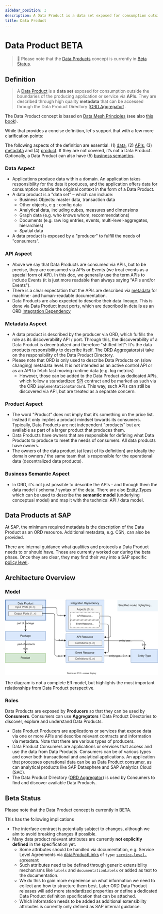 ```yaml
---
sidebar_position: 3
description: A Data Product is a data set exposed for consumption outside the boundaries of the producing application or service via APIs. They are described through high quality metadata that can be accessed through the Data Product Directory.
title: Data Product
---
```


# Data Product <span className="feature-status-beta">BETA</span>

> 🚧 Please note that the [Data Products](../../spec-v1/interfaces/document#data-product) concept is currently in [Beta Status](#beta-status).

## Definition

> A [Data Product](../../spec-v1/interfaces/document#data-product) is a **data set** exposed for consumption outside the boundaries of the producing application or service via **APIs**. They are described through high quality **metadata** that can be accessed through the Data Product Directory ([ORD Aggregator](../../spec-v1/#ord-aggregator)).

The Data Product concept is based on [Data Mesh Principles](https://martinfowler.com/articles/data-mesh-principles.html) (see also [this book](https://www.thoughtworks.com/en-de/insights/books/data-mesh)).

While that provides a concise definition, let's support that with a few more clarification points:

The following aspects of the definition are essential: (1) [data](#data-aspect), (2) [APIs](#api-aspect), (3) [metadata](#metadata-aspect) and (4) [product](#product-aspect). If they are not covered, it’s not a Data Product. Optionally, a Data Product can also have (5) [business semantics](#business-semantic-aspect).

### Data Aspect

* Applications produce data within a domain. An application takes responsibility for the data it produces, and the application offers data for consumption outside the original context in the form of a Data Product.
* A data product is a "data set" – which can include:
  * Business Objects: master data, transaction data
  * Other objects, e.g.: config data
  * Analytical data, including cubes, measures and dimensions
  * Graph data (e.g. who knows whom, recommendations)
  * Documents (e.g. raw log entries, events, multi-level-aggregates, hierarchies)
  * Spatial data
* A data product is exposed by a "producer" to fulfill the needs of "consumers".

### API Aspect

* Above we say that Data Products are consumed via APIs, but to be precise, they are consumed via APIs or Events (we treat events as a special form of API). In this doc, we generally use the term APIs to include Events (it is just more readable than always saying "APIs and/or Events").
* There is a clear expectation that the APIs are described via [metadata](#metadata-aspect) for machine- and human-readable documentation.
* Data Products are also expected to describe their data lineage. This is done via Data Product input ports, which are described in details as an ORD [Integration Dependency](../../spec-v1/interfaces/document#integration-dependency)

### Metadata Aspect

* A data product is described by the producer via ORD, which fulfills the role as its discoverability API / port. Through this, the discoverability of a Data Product is decentralized and therefore "shifted left": It's the data products responsibility to describe itself. The [ORD Aggregators](../../spec-v1/#ord-aggregator)(s) take on the responsibility of the Data Product Directory.
* Please note that ORD is only used to describe Data Products on (slow changing) metadata level. It is not intended as an active control API or as an API to fetch fast moving runtime data (e.g. log metrics)
  * However, those can be added to the Data Product as dedicated APIs, which follow a standardized [SPI](https://en.wikipedia.org/wiki/Service_provider_interface) contract and be marked as such via the ORD `implementationStandard`. This way, such APIs can still be discovered via API, but are treated as a separate concern.

### Product Aspect

* The word "Product" does not imply that it’s something on the price list. Instead it only implies a product mindset towards its consumers. Typically, Data Products are not independent "products" but are available as part of a larger product that produces them.
* Data Products have owners that are responsible for defining what Data Products to produce to meet the needs of consumers. All data products have owners.
* The owners of the data product (at least of its definition) are ideally the domain owners / the same team that is responsible for the operational data (decentralized data products).

### Business Semantic Aspect

* In ORD, it's not just possible to describe the APIs - and through them the data model / schema / syntax of the data. There are also [Entity Types](../../spec-v1/interfaces/document#entity-type) which can be used to describe the **semantic model** (underlying conceptual model) and map it with the technical API / data model.

## Data Products at SAP

At SAP, the minimum required metadata is the description of the Data Product as an ORD resource. Additional metadata, e.g. CSN, can also be provided.

There are internal guidance what qualities and protocols a Data Product needs to or should have. Those are currently worked our during the beta phase. Once they are clear, they may find their way into a SAP specific [policy level](../../spec-extensions/policy-levels/index.mdx).

## Architecture Overview

### Model

![Data Product Model Overview](/img/data-product-model.drawio.svg 'Data Product Model Overview')

The diagram is not a complete ER model, but highlights the most important relationships from Data Product perspective.

### Roles

Data Products are exposed by **Producers** so that they can be used by **Consumers**. Consumers can use **Aggregators** / Data Product Directories to discover, explore and understand Data Products.

* Data Product Producers are applications or services that expose data via one or more APIs and describe relevant contracts and information via metadata. Note that there are various types of producers.
* Data Product Consumers are applications or services that access and use the data from Data Products. Consumers can be of various types and cover both transactional and analytical applications. An application that processes operational data can be as Data Product consumer, as can analytical products like SAP Datasphere and SAP Analytics Cloud (SAC).
* The Data Product Directory ([ORD Aggregator](../../spec-v1/#ord-aggregator)) is used by Consumers to find and discover available Data Products.

## Beta Status

Please note that the Data Product concept is currently in <span className="feature-status-beta" title="This feature is in BETA status and subject to potential changes.">BETA</span>.

This has the following implications

* The interface contract is potentially subject to changes, although we aim to avoid breaking changes if possible.
* Many data product relevant attributes are currently **not explicitly defined** in the specification yet.
  * Some attributes should be handled via documentation, e.g. Service Level Agreements via [dataProductLinks](../../spec-v1/interfaces/document#data-product_dataproductlinks) of `type`: [`service-level-agreement`](../../spec-v1/interfaces/document#data-product-link_type)
  * Such attributes need to be defined through generic extensibility mechanisms like `labels` and `documentationLabels` or added as text to the documentation.
  * We do this to gain more experience on what information we need to collect and how to structure them best. Later ORD Data Product releases will add more standardized properties or define a dedicated Data Product definition specification that can be attached.
  * Which information needs to be added as additional extensibility attributes is currently only defined as SAP internal guidance.
